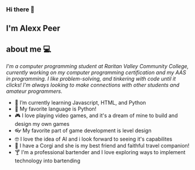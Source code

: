 ### Hi there 👋

## I'm Alexx Peer

 ## about me 💻
   *I'm a computer programming student at Raritan Valley Community College, currently working on my computer programming certification and my AAS in programming. 
     I like problem-solving, and tinkering with code until it clicks! I'm always looking to make connections with other students and amateur programmers.*
- 📖 I’m currently learning Javascript, HTML, and Python 
- 🐍 My favorite language is Python! 
- 🎮 I love playing video games, and it's a dream of mine to build and design my own games
- 👓 My favorite part of game development is level design 
- 🤓 I love the idea of AI and i look forward to seeing it's capabilites 
- 🐶 I have a Corgi and she is my best friend and faithful travel companion!
- 🍸 I'm a professional bartender and I love exploring ways to implement technology into bartending 
